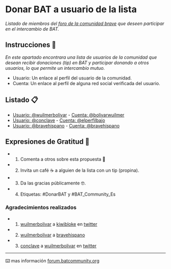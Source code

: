# Donar BAT a usuario de la lista
_Listado de miembros del [foro de la comunidad brave](https://forum.batcommunity.org/c/international/es/25) que deseen participar en el intercambio de BAT._

## Instrucciones 🚀

_En este apartado encontrara una lista de usuarios de la comunidad que desean recibir donaciones (tip) en BAT y participar donando a otros usuarios, lo que permite un intercambio mutuo._

* Usuario: Un enlace al perfil del usuario de la comunidad.
* Cuenta: Un enlace al perfil de alguna red social verificada del usuario.

## Listado 📋

* [Usuario: @wuilmerbolivar](https://forum.batcommunity.org/u/wuilmerbolivar) - [Cuenta: @bolivarwuilmer](https://twitter.com/BolivarWuilmer)
* [Usuario: @conclave](https://forum.batcommunity.org/u/conclave) - [Cuenta: @elperfilbajo](https://www.twitter.com/elperfilbajo)
* [Usuario: @bravehispano](https://forum.batcommunity.org/u/bravehispano) - [Cuenta: @bravehispano](https://twitter.com/BraveHispano)

## Expresiones de Gratitud 🎁

* 1. Comenta a otros sobre esta propuesta 📢
* 2. Invita un café ☕ a alguien de la lista con un tip (propina). 
* 3. Da las gracias públicamente 🤓.
* 4. Etiquetas: #DonarBAT y #BAT_Community_Es

### Agradecimientos realizados

* 1. [wuilmerbolivar](https://forum.batcommunity.org/u/wuilmerbolivar) a [kiwibloke](https://forum.batcommunity.org/u/kiwibloke) en [twitter](https://twitter.com/BolivarWuilmer/status/1269560850278481921)
* 2. [wuilmerbolivar](https://forum.batcommunity.org/u/wuilmerbolivar) a [bravehispano](https://forum.batcommunity.org/u/bravehispano)
* 3. [conclave](https://forum.batcommunity.org/u/conclave) a [wuilmerbolivar](https://forum.batcommunity.org/u/wuilmerbolivar) en [twitter](https://twitter.com/BolivarWuilmer/status/1271111980624027650)

---
⌨️ mas información [forum.batcommunity.org](https://forum.batcommunity.org/t/dona-bat-a-un-usuario-de-la-lista/)
